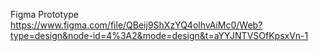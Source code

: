 Figma Prototype https://www.figma.com/file/QBeij9ShXzYQ4olhvAiMc0/Web?type=design&node-id=4%3A2&mode=design&t=aYYJNTVSOfKpsxVn-1
